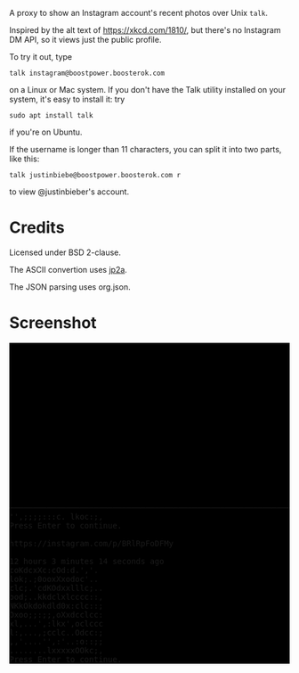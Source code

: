 A proxy to show an Instagram account's recent photos over Unix `talk`.

Inspired by the alt text of https://xkcd.com/1810/, but there's no Instagram DM API, so it views just the public profile.

To try it out, type

`talk instagram@boostpower.boosterok.com`

on a Linux or Mac system. If you don't have the Talk utility installed on your system, it's easy to install it: try

`sudo apt install talk`

if you're on Ubuntu.

If the username is longer than 11 characters, you can split it into two parts, like this:

`talk justinbiebe@boostpower.boosterok.com r`

to view @justinbieber's account.

# Credits

Licensed under BSD 2-clause.

The ASCII convertion uses [jp2a](https://csl.name/jp2a/).

The JSON parsing uses org.json.

# Screenshot

<pre style="background-color:black">


















─────────────────────────────────────────────────────────────────────────────────────────────────────────────────────────────────────────────────
'',;;;;:::c. lkoc:;,
Press Enter to continue.

https://instagram.com/p/BRlRpFoDFMy

12 hours 3 minutes 14 seconds ago
coKdcxXc:cOd:d.','.
lok;.;0ooxXxodoc'..
clc;.'cdKOdxxlllc;..
ood;..kkdclxlcccc::,
NKkOkdokdld0x:clc::;
Oxoo;;:;;,oXxdcclcc:
xl,...',:lkx',oclccc
l:,...,;cclc..Odcc:;
,,'....'',:'..:o::;;
........lxxxxxOOkc;,
Press Enter to continue.
</pre>
